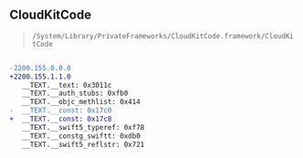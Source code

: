 ## CloudKitCode

> `/System/Library/PrivateFrameworks/CloudKitCode.framework/CloudKitCode`

```diff

-2200.155.0.0.0
+2200.155.1.1.0
   __TEXT.__text: 0x3011c
   __TEXT.__auth_stubs: 0xfb0
   __TEXT.__objc_methlist: 0x414
-  __TEXT.__const: 0x17c0
+  __TEXT.__const: 0x17c8
   __TEXT.__swift5_typeref: 0xf78
   __TEXT.__constg_swiftt: 0xdb0
   __TEXT.__swift5_reflstr: 0x721

```
